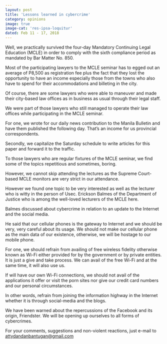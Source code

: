 ```yaml
---
layout: post
title: 'Lessons learned in cybercrime'
category: opinions
image: true
image-cat: 'res-ipsa-loquitur'
dated: Feb 11 - 17, 2018
---
```


Well, we practically survived the four-day Mandatory Continuing Legal Education (MCLE) in order to comply with the sixth compliance period as mandated by Bar Matter No. 850.

Most of the participating lawyers to the MCLE seminar has to egged out an average of P8,500 as registration fee plus the fact that they lost the opportunity to have an income especially those from the towns who also have to spend for their accommodations and billeting in the city.

Of course, there are some lawyers who were able to maneuver and made their city-based law offices as in business as usual through their legal staff.

We were part of those lawyers who still managed to operate their law offices while participating in the MCLE seminar.

For one, we wrote for our daily news contribution to the Manila Bulletin and have them published the following day. That’s an income for us provincial correspondents.

Secondly, we capitalize the Saturday schedule to write articles for this paper and forward it to the traffic.

To those lawyers who are regular fixtures of the MCLE seminar, we find some of the topics repetitious and sometimes, boring.

However, we cannot skip attending the lectures as the Supreme Court-based MCLE monitors are very strict in our attendance.

However we found one topic to be very interested as well as the lecturer who is witty in the person of Usec. Erickson Balmes of the Department of Justice who is among the well-loved lecturers of the MCLE here.

Balmes discussed about cybercrime in relation to an update to the Internet and the social media.

He said that our cellular phones is the gateway to Internet and we should be very, very careful about its usage. We should not make our cellular phone as the main data of our existence, otherwise, we will be hostage to our mobile phone.

For one, we should refrain from availing of free wireless fidelity otherwise known as Wi-Fi either provided for by the government or by private entities. It is just a give and take process. We can avail of the free Wi-Fi and at the same time, it will also use us.

If will have our own Wi-Fi connections, we should not avail of the applications it offer or visit the porn sites nor give our credit card numbers and our personal circumstances.

In other words, refrain from joining the information highway in the Internet whether it is through social-media and the blogs.

We have been warned about the repercussions of the Facebook and its origin, Friendster. We will be opening up ourselves to all forms of cybercrimes.

For your comments, suggestions and non-violent reactions, just e-mail to attydandanbantugan@gmail.com
